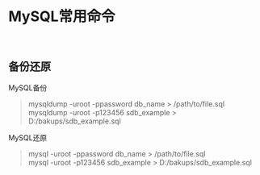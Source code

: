 # MySQL常用命令 #

<br>

## 备份还原 ##

MySQL备份  
> mysqldump -uroot -ppassword db_name     > /path/to/file.sql  
> mysqldump -uroot -p123456   sdb_example > D:/bakups/sdb_example.sql  
  
MySQL还原  
> mysql -uroot -ppassword db_name     > /path/to/file.sql  
> mysql -uroot -p123456   sdb_example > D:/bakups/sdb_example.sql

<br>
